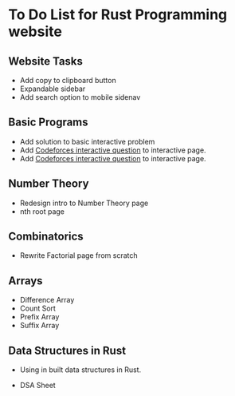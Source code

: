 # To Do List for Rust Programming website

## Website Tasks

* Add copy to clipboard button
* Expandable sidebar
* Add search option to mobile sidenav

## Basic Programs

* Add solution to basic interactive problem
* Add [Codeforces interactive question](https://codeforces.com/problemset/problem/1807/E) to interactive page.
* Add [Codeforces interactive question](https://codeforces.com/problemset/problem/1780/D) to interactive page.

## Number Theory

* Redesign intro to Number Theory page
* nth root page

## Combinatorics

* Rewrite Factorial page from scratch

## Arrays

* Difference Array
* Count Sort
* Prefix Array
* Suffix Array

## Data Structures in Rust

* Using in built data structures in Rust.

* DSA Sheet

